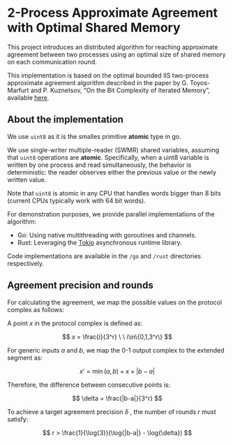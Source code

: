 # 2-Process Approximate Agreement with Optimal Shared Memory


This project introduces an distributed algorithm for reaching approximate agreement between two processes using an optimal size of shared memory on each communication round.


This implementation is based on the optimal bounded IIS two-process approximate agreement algorithm described in the paper by G. Toyos-Marfurt and P. Kuznetsov, “On the Bit Complexity of Iterated Memory”, available [here](https://arxiv.org/abs/2402.12484).

## About the implementation

We use `uint8` as it is the smalles primitive **atomic** type in go.

We use single-writer multiple-reader (SWMR) shared variables, assuming that `uint8` operations are **atomic**. Specifically, when a uint8 variable is written by one process and read simultaneously, the behavior is deterministic: the reader observes either the previous value or the newly written value.

Note that `uint8` is atomic in any CPU that handles words bigger than 8 bits (current CPUs typically work with 64 bit words).

For demonstration purposes, we provide parallel implementations of the algorithm:
- Go: Using native multithreading with goroutines and channels.
- Rust: Leveraging the [Tokio](https://tokio.rs) asynchronous runtime library.

Code implementations are available in the `/go` and `/rust` directories respectively.

## Agreement precision and rounds

For calculating the agreement, we map the possible values on the protocol complex as follows:

A point $x$ in the protocol complex is defined as:

$$
x = \frac{i}{3^r} \ \ i\in\{0,1,3^r\}
$$

For generic inputs $a$ and $b$, we map the $0$-$1$ output complex to the extended segment as:

$$
x' = \min(a,b) + x \times |b-a|
$$

Therefore, the difference between consecutive points is:

$$
\delta = \frac{|b-a|}{3^r}
$$

To achieve a target agreement precision $\delta$ , the number of rounds  $r$  must satisfy:

$$
r > \frac{1}{\log{3}}(\log{|b-a|} - \log{\delta})
$$
